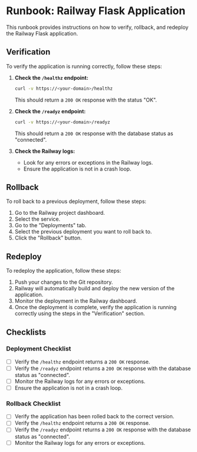 # Runbook: Railway Flask Application

This runbook provides instructions on how to verify, rollback, and redeploy the Railway Flask application.

## Verification

To verify the application is running correctly, follow these steps:

1.  **Check the `/healthz` endpoint:**
    ```bash
    curl -v https://<your-domain>/healthz
    ```
    This should return a `200 OK` response with the status "OK".

2.  **Check the `/readyz` endpoint:**
    ```bash
    curl -v https://<your-domain>/readyz
    ```
    This should return a `200 OK` response with the database status as "connected".

3.  **Check the Railway logs:**
    - Look for any errors or exceptions in the Railway logs.
    - Ensure the application is not in a crash loop.

## Rollback

To roll back to a previous deployment, follow these steps:

1.  Go to the Railway project dashboard.
2.  Select the service.
3.  Go to the "Deployments" tab.
4.  Select the previous deployment you want to roll back to.
5.  Click the "Rollback" button.

## Redeploy

To redeploy the application, follow these steps:

1.  Push your changes to the Git repository.
2.  Railway will automatically build and deploy the new version of the application.
3.  Monitor the deployment in the Railway dashboard.
4.  Once the deployment is complete, verify the application is running correctly using the steps in the "Verification" section.

## Checklists

### Deployment Checklist

- [ ] Verify the `/healthz` endpoint returns a `200 OK` response.
- [ ] Verify the `/readyz` endpoint returns a `200 OK` response with the database status as "connected".
- [ ] Monitor the Railway logs for any errors or exceptions.
- [ ] Ensure the application is not in a crash loop.

### Rollback Checklist

- [ ] Verify the application has been rolled back to the correct version.
- [ ] Verify the `/healthz` endpoint returns a `200 OK` response.
- [ ] Verify the `/readyz` endpoint returns a `200 OK` response with the database status as "connected".
- [ ] Monitor the Railway logs for any errors or exceptions.
